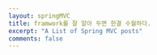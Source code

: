 ```yaml
---
layout: springMVC
title: framwork를 잘 알아 두면 한결 수월하다.
excerpt: "A List of Spring MVC posts"
comments: false
---
```


